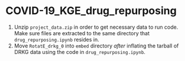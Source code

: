 # COVID-19_KGE_drug_repurposing

1. Unzip `project_data.zip` in order to get necessary data to run code. Make sure files are extracted to the same directory that `drug_repurposing.ipynb` resides in.
2. Move `RotatE_drkg_0` into `embed` directory _after_ inflating the tarball of DRKG data using the code in `drug_repurposing.ipynb`.
